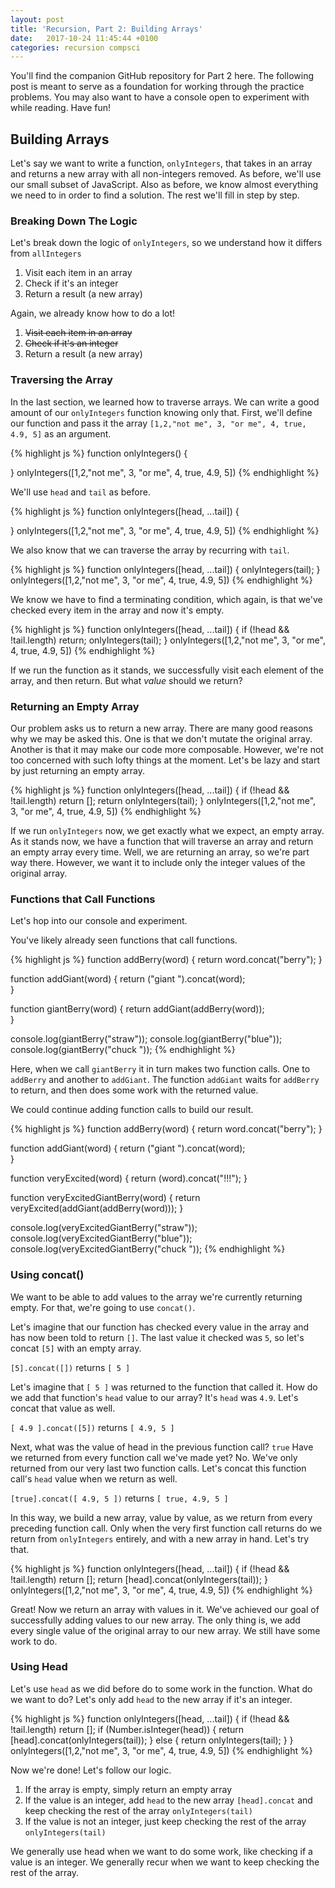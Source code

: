 ```yaml
---
layout: post
title: 'Recursion, Part 2: Building Arrays'
date:   2017-10-24 11:45:44 +0100 
categories: recursion compsci
---
```


You'll find the companion GitHub repository for Part 2 here.  The following post is meant to serve as a foundation for working through the practice problems. You may also want to have a console open to experiment with while reading.  Have fun!

## Building Arrays

Let's say we want to write a function, `onlyIntegers`, that takes in an array and returns a new array with all non-integers removed.  As before, we'll use our small subset of JavaScript.  Also as before, we know almost everything we need to in order to find a solution.  The rest we'll fill in step by step.

### Breaking Down The Logic 

Let's break down the logic of `onlyIntegers`, so we understand how it differs from `allIntegers`

1. Visit each item in an array
2. Check if it's an integer
3. Return a result (a new array)

Again, we already know how to do a lot!

1. ~~Visit each item in an array~~
2. ~~Check if it's an integer~~
3. Return a result (a new array)

### Traversing the Array

In the last section, we learned how to traverse arrays.  We can write a good amount of our `onlyIntegers` function knowing only that.  First, we'll define our function and pass it the array `[1,2,"not me", 3, "or me", 4, true, 4.9, 5]` as an argument.

{% highlight js %}
function onlyIntegers() {

}
onlyIntegers([1,2,"not me", 3, "or me", 4, true, 4.9, 5])
{% endhighlight %}

We'll use `head` and `tail` as before.

{% highlight js %}
function onlyIntegers([head, ...tail]) {

}
onlyIntegers([1,2,"not me", 3, "or me", 4, true, 4.9, 5])
{% endhighlight %}

We also know that we can traverse the array by recurring with `tail`.

{% highlight js %}
function onlyIntegers([head, ...tail]) {
  onlyIntegers(tail);
}
onlyIntegers([1,2,"not me", 3, "or me", 4, true, 4.9, 5])
{% endhighlight %}

We know we have to find a terminating condition, which again, is that we've checked every item in the array and now it's empty.

{% highlight js %}
function onlyIntegers([head, ...tail]) {
  if (!head && !tail.length) return;
  onlyIntegers(tail);
}
onlyIntegers([1,2,"not me", 3, "or me", 4, true, 4.9, 5])
{% endhighlight %}

If we run the function as it stands, we successfully visit each element of the array, and then return.  But what *value* should we return?

### Returning an Empty Array

Our problem asks us to return a new array.  There are many good reasons why we may be asked this.  One is that we don't mutate the original array.  Another is that it may make our code more composable.  However, we're not too concerned with such lofty things at the moment.  Let's be lazy and start by just returning an empty array.  

{% highlight js %}
function onlyIntegers([head, ...tail]) {
  if (!head && !tail.length) return [];
  return onlyIntegers(tail);
}
onlyIntegers([1,2,"not me", 3, "or me", 4, true, 4.9, 5])
{% endhighlight %}

If we run `onlyIntegers` now, we get exactly what we expect,  an empty array.  As it stands now, we have a function that will traverse an array and return an empty array every time.  Well, we are returning an array, so we're part way there.  However, we want it to include only the integer values of the original array.  

### Functions that Call Functions

Let's hop into our console and experiment.

You've likely already seen functions that call functions.

{% highlight js %}
function addBerry(word) {
  return word.concat("berry");
}

function addGiant(word) {
  return ("giant ").concat(word);	
}

function giantBerry(word) {
  return addGiant(addBerry(word));	
}

console.log(giantBerry("straw"));
console.log(giantBerry("blue"));
console.log(giantBerry("chuck "));
{% endhighlight %}

Here, when we call `giantBerry` it in turn makes two function calls.  One to `addBerry` and another to `addGiant`.  The function `addGiant` waits for `addBerry` to return, and then does some work with the returned value.

We could continue adding function calls to build our result.  

{% highlight js %}
function addBerry(word) {
  return word.concat("berry");
}

function addGiant(word) {
  return ("giant ").concat(word);	
}

function veryExcited(word) {
	return (word).concat("!!!");
}

function veryExcitedGiantBerry(word) {
  return veryExcited(addGiant(addBerry(word)));	
}

console.log(veryExcitedGiantBerry("straw"));
console.log(veryExcitedGiantBerry("blue"));
console.log(veryExcitedGiantBerry("chuck "));
{% endhighlight %}

### Using concat()

We want to be able to add values to the array we're currently returning empty.  For that, we're going to use `concat()`.  

Let's imagine that our function has checked every value in the array and has now been told to return `[]`.  The last value it checked was `5`, so let's concat `[5]` with an empty array.

`[5].concat([])` returns `[ 5 ]`

Let's imagine that `[ 5 ]` was returned to the function that called it.  How do we add that function's `head` value to our array? It's `head` was `4.9`.  Let's concat that value as well.

`[ 4.9 ].concat([5])` returns `[ 4.9, 5 ]`

Next, what was the value of head in the previous function call?  `true` Have we returned from every function call we've made yet? No.  We've only returned from our very last two function calls.  Let's concat this function call's `head` value when we return as well.

`[true].concat([ 4.9, 5 ])` returns `[ true, 4.9, 5 ]`

In this way, we build a new array, value by value, as we return from every preceding function call.  Only when the very first function call returns do we return from `onlyIntegers` entirely, and with a new array in hand.  Let's try that.


{% highlight js %}
function onlyIntegers([head, ...tail]) {
  if (!head && !tail.length) return [];
  return [head].concat(onlyIntegers(tail));
}
onlyIntegers([1,2,"not me", 3, "or me", 4, true, 4.9, 5])
{% endhighlight %}

Great! Now we return an array with values in it.  We've achieved our goal of successfully adding values to our new array.  The only thing is, we add every single value of the original array to our new array.  We still have some work to do.

### Using Head

Let's use `head` as we did before do to some work in the function.  What do we want to do?  Let's only add `head` to the new array if it's an integer.

{% highlight js %}
function onlyIntegers([head, ...tail]) {
  if (!head && !tail.length) return [];
  if (Number.isInteger(head)) {
    return [head].concat(onlyIntegers(tail));
  } else {
    return onlyIntegers(tail);
  }
}
onlyIntegers([1,2,"not me", 3, "or me", 4, true, 4.9, 5])
{% endhighlight %}

Now we're done!  Let's follow our logic.

1. If the array is empty, simply return an empty array
2. If the value is an integer, add `head` to the new array `[head].concat` and keep checking the rest of the array `onlyIntegers(tail)`
3. If the value is not an integer, just keep checking the rest of the array `onlyIntegers(tail)`

We generally use head when we want to do some work, like checking if a value is an integer.
We generally recur when we want to keep checking the rest of the array.  


